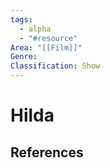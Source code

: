 ```yaml
---
tags:
  - alpha
  - "#resource"
Area: "[[Film]]"
Genre:
Classification: Show
---
```

# Hilda



## References



